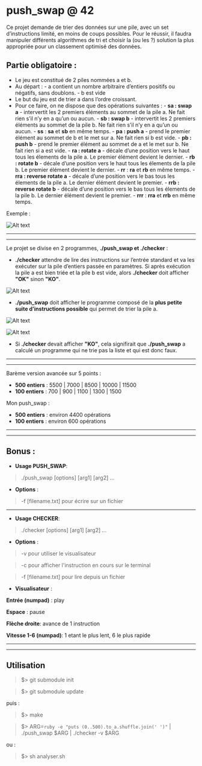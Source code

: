 # push_swap @ 42

Ce projet demande de trier des données sur une pile, avec un set d’instructions limité, en moins de coups possibles.
Pour le réussir, il faudra manipuler différents algorithmes de tri et choisir la (ou les ?) solution la plus appropriée pour un classement optimisé des données.

## Partie obligatoire :

* Le jeu est constitué de 2 piles nommées a et b.
* Au départ :
        - a contient un nombre arbitraire d’entiers positifs ou négatifs, sans doublons.
        - b est vide
* Le but du jeu est de trier a dans l’ordre croissant.
* Pour ce faire, on ne dispose que des opérations suivantes :
        - **sa : swap a** - intervertit les 2 premiers éléments au sommet de la pile a. Ne fait
          rien s’il n’y en a qu’un ou aucun.
        - **sb : swap b** - intervertit les 2 premiers éléments au sommet de la pile b. Ne fait
          rien s’il n’y en a qu’un ou aucun.
        - **ss** : **sa** et **sb** en même temps.
        - **pa : push a** - prend le premier élément au sommet de b et le met sur a. Ne fait
          rien si b est vide.
        - **pb : push b** - prend le premier élément au sommet de a et le met sur b. Ne fait
          rien si a est vide.
        - **ra : rotate a** - décale d’une position vers le haut tous les élements de la pile a.
          Le premier élément devient le dernier.
        - **rb : rotate b** - décale d’une position vers le haut tous les élements de la pile b.
          Le premier élément devient le dernier.
        - **rr** : **ra** et **rb** en même temps.
        - **rra : reverse rotate a** - décale d’une position vers le bas tous les élements de
          la pile a. Le dernier élément devient le premier.
        - **rrb : reverse rotate b** - décale d’une position vers le bas tous les élements de
          la pile b. Le dernier élément devient le premier.
        - **rrr** : **rra** et **rrb** en même temps.

Exemple :

![Alt text](https://image.ibb.co/b1gjMJ/example_ps.jpg)

---

---

Le projet se divise en 2 programmes, **./push_swap et ./checker** :

* **./checker** attendre de lire des instructions sur l’entrée standard et va les exécuter sur la pile d’entiers passée en paramètres. Si après exécution la pile a est bien triée et la pile b est vide, alors **./checker** doit afficher **"OK"** sinon **"KO"**.

![Alt text](https://image.ibb.co/k62Yyy/checker.png)

* **./push_swap**  doit afficher le programme composé de la **plus petite suite d’instructions possible** qui permet de trier la pile a.

![Alt text](https://image.ibb.co/cou7Qd/Untitled.png)

![Alt text](https://image.ibb.co/esbOWJ/Untitled.png)

* Si **./checker** devait afficher **"KO"**, cela signifirait que **./push_swap** a calculé un programme qui ne trie pas la liste et qui est donc faux.

---

---

Barème version avancée sur 5 points :

* **500 entiers** : 5500 | 7000 | 8500 | 10000 | 11500
* **100 entiers** : 700 | 900 | 1100 | 1300 | 1500

Mon push_swap :

* **500 entiers** : environ 4400 opérations
* **100 entiers** : environ 600 opérations

---

---

## Bonus :

* **Usage PUSH_SWAP**:
> ./push_swap [options] [arg1] [arg2] ...

* **Options** :
> -f [filename.txt] pour écrire sur un fichier

---

* **Usage CHECKER**:
> ./checker [options] [arg1] [arg2] ...

* **Options** :
> -v pour utiliser le visualisateur

> -c pour afficher l'instruction en cours sur le terminal

> -f [filename.txt] pour lire depuis un fichier

* **Visualisateur** :

**Entrée (numpad)** : play

**Espace** : pause

**Flèche droite**: avance de 1 instruction

**Vitesse 1-6 (numpad)**: 1 etant le plus lent, 6 le plus rapide

---

---

## Utilisation

> $> git submodule init

> $> git submodule update

puis :

> $> make

> $> ARG=`ruby -e "puts (0..500).to_a.shuffle.join(' ')"` | ./push_swap $ARG | ./checker -v $ARG

ou :

> $> sh analyser.sh